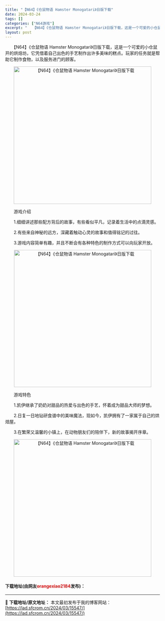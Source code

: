 ```yaml
---
title: "【N64】《仓鼠物语 Hamster Monogatari》日版下载"
date: 2024-03-24
tags: []
categories: ["N64游戏"]
excerpt: "　　【N64】《仓鼠物语 Hamster Monogatari》日版下载，这是一个可爱的小仓鼠开的烘焙坊，它凭借着自己出色的手艺制作出许多美味的糕点。玩家的任务就是帮助它制作食物，以及服务进门的顾客。 　　游戏介绍 　　1.细细讲述那些配方背后的故事，有些看似平凡，记录着生活中的点滴灵感。 　　2.&hellip;"
layout: post
---
```


 <p>　　【N64】《仓鼠物语 Hamster Monogatari》日版下载，这是一个可爱的小仓鼠开的烘焙坊，它凭借着自己出色的手艺制作出许多美味的糕点。玩家的任务就是帮助它制作食物，以及服务进门的顾客。</p> <p align="center"><img align="" border="0" src="https://lad.sfcrom.cn/wp-content/uploads/2024/03/20240324_66003c594a825.png" width="448" alt="【N64】《仓鼠物语 Hamster Monogatari》日版下载" /></p> <p>　　游戏介绍</p> <p>　　1.细细讲述那些配方背后的故事，有些看似平凡，记录着生活中的点滴灵感。</p> <p>　　2.有些来自神秘的远方，深藏着触动心灵的故事和值得铭记的过往。</p> <p>　　3.游戏内容简单有趣，并且不断会有各种特色的制作方式可以向玩家开放。</p> <p align="center"><img align="" border="0" src="https://lad.sfcrom.cn/wp-content/uploads/2024/03/20240324_66003c5a69b3f.png" width="447" alt="【N64】《仓鼠物语 Hamster Monogatari》日版下载" /></p> <p>　　游戏特色</p> <p>　　1.凯伊继承了奶奶对甜品的热爱与出色的手艺，怀着成为甜品大师的梦想。</p> <p>　　2.日复一日地钻研食谱中的美味魔法，现如今，凯伊拥有了一家属于自己的烘焙屋。</p> <p>　　3.在繁荣又温馨的小镇上，在动物朋友们的陪伴下，新的故事揭开序章。</p> <p align="center"><img align="" border="0" src="https://lad.sfcrom.cn/wp-content/uploads/2024/03/20240324_66003c5b81cb8.png" width="448" alt="【N64】《仓鼠物语 Hamster Monogatari》日版下载" /></p> <p><h4>下载地址(由网友<font color="red">orangexiao2184</font>发布)：</h4></p> 

---
📖 **下载地址/原文地址：** 本文最初发布于我的博客网站：[https://lad.sfcrom.cn/2024/03/15547/](https://lad.sfcrom.cn/2024/03/15547/)
